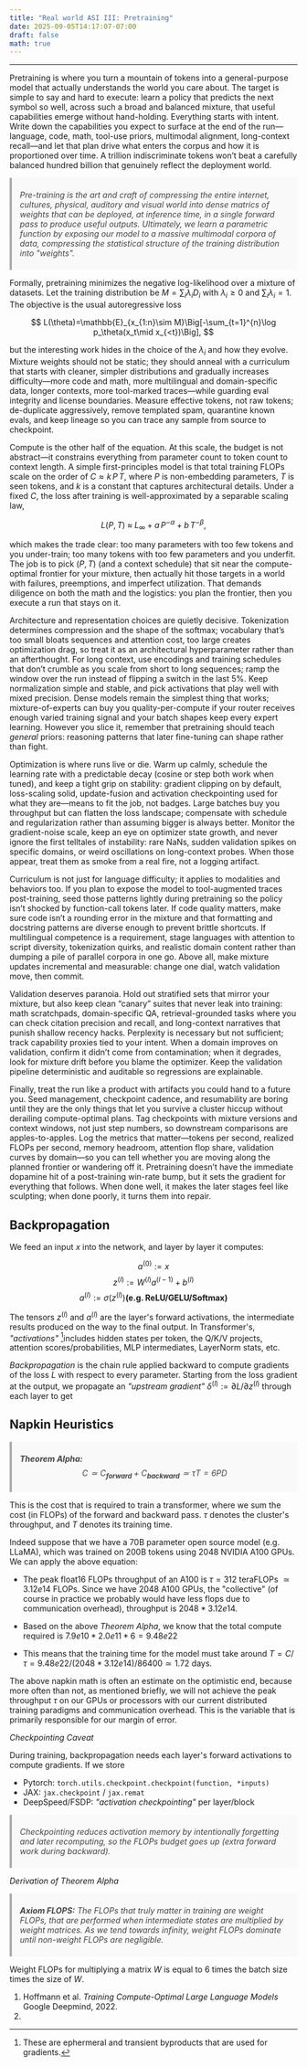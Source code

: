```yaml
---
title: "Real world ASI III: Pretraining"
date: 2025-09-05T14:17:07-07:00
draft: false
math: true
---
```



<!-- MathJax site-local init -->
<script>
window.MathJax = {
  tex: {
    inlineMath: [['$', '$'], ['\\(', '\\)']],
    displayMath: [['$$','$$'], ['\\[','\\]']]
  },
  options: {
    skipHtmlTags: ['script','noscript','style','textarea','pre','code']
  },
  svg: { fontCache: 'global' }
};
</script>
<script src="https://cdn.jsdelivr.net/npm/mathjax@3/es5/tex-svg.js" id="MathJax-script" async></script>

<!-- Enable blockquotes -->
<style>
blockquote {
  font-style: italic;
  color: #444;
  border-left: 4px solid #aaa;
  margin: 1em 0;
  padding: 0.5em 1em;
  background: #f9f9f9;
}
</style>

---

Pretraining is where you turn a mountain of tokens into a general-purpose model that actually understands the world you care about. The target is simple to say and hard to execute: learn a policy that predicts the next symbol so well, across such a broad and balanced mixture, that useful capabilities emerge without hand-holding. Everything starts with intent. Write down the capabilities you expect to surface at the end of the run—language, code, math, tool-use priors, multimodal alignment, long-context recall—and let that plan drive what enters the corpus and how it is proportioned over time. A trillion indiscriminate tokens won’t beat a carefully balanced hundred billion that genuinely reflect the deployment world.

> Pre-training is the art and craft of compressing the entire internet, cultures, physical, auditory and visual world into dense matrics of weights that can be deployed, at inference time, in a single forward pass to produce useful outputs. Ultimately, we learn a parametric function by exposing our model to a massive multimodal corpora of data, compressing the statistical structure of the training distribution into "weights".

Formally, pretraining minimizes the negative log-likelihood over a mixture of datasets. Let the training distribution be $M=\sum_{i}\lambda_i D_i$ with $\lambda_i\ge 0$ and $\sum_i \lambda_i=1$. The objective is the usual autoregressive loss

$$
L(\theta)=\mathbb{E}_{x_{1:n}\sim M}\Big[-\sum_{t=1}^{n}\log p_\theta(x_t\mid x_{<t})\Big],
$$

but the interesting work hides in the choice of the $\lambda_i$ and how they evolve. Mixture weights should not be static; they should anneal with a curriculum that starts with cleaner, simpler distributions and gradually increases difficulty—more code and math, more multilingual and domain-specific data, longer contexts, more tool-marked traces—while guarding eval integrity and license boundaries. Measure effective tokens, not raw tokens; de-duplicate aggressively, remove templated spam, quarantine known evals, and keep lineage so you can trace any sample from source to checkpoint.

Compute is the other half of the equation. At this scale, the budget is not abstract—it constrains everything from parameter count to token count to context length. A simple first-principles model is that total training FLOPs scale on the order of $C \approx k\,P\,T$, where $P$ is non-embedding parameters, $T$ is seen tokens, and $k$ is a constant that captures architectural details. Under a fixed $C$, the loss after training is well-approximated by a separable scaling law,

$$
L(P,T)\;\approx\;L_\infty + a\,P^{-\alpha} + b\,T^{-\beta},
$$

which makes the trade clear: too many parameters with too few tokens and you under-train; too many tokens with too few parameters and you underfit. The job is to pick $(P,T)$ (and a context schedule) that sit near the compute-optimal frontier for your mixture, then actually hit those targets in a world with failures, preemptions, and imperfect utilization. That demands diligence on both the math and the logistics: you plan the frontier, then you execute a run that stays on it.

Architecture and representation choices are quietly decisive. Tokenization determines compression and the shape of the softmax; vocabulary that’s too small bloats sequences and attention cost, too large creates optimization drag, so treat it as an architectural hyperparameter rather than an afterthought. For long context, use encodings and training schedules that don’t crumble as you scale from short to long sequences; ramp the window over the run instead of flipping a switch in the last 5%. Keep normalization simple and stable, and pick activations that play well with mixed precision. Dense models remain the simplest thing that works; mixture-of-experts can buy you quality-per-compute if your router receives enough varied training signal and your batch shapes keep every expert learning. However you slice it, remember that pretraining should teach *general* priors: reasoning patterns that later fine-tuning can shape rather than fight.

Optimization is where runs live or die. Warm up calmly, schedule the learning rate with a predictable decay (cosine or step both work when tuned), and keep a tight grip on stability: gradient clipping on by default, loss-scaling solid, update-fusion and activation checkpointing used for what they are—means to fit the job, not badges. Large batches buy you throughput but can flatten the loss landscape; compensate with schedule and regularization rather than assuming bigger is always better. Monitor the gradient-noise scale, keep an eye on optimizer state growth, and never ignore the first telltales of instability: rare NaNs, sudden validation spikes on specific domains, or weird oscillations on long-context probes. When those appear, treat them as smoke from a real fire, not a logging artifact.

Curriculum is not just for language difficulty; it applies to modalities and behaviors too. If you plan to expose the model to tool-augmented traces post-training, seed those patterns lightly during pretraining so the policy isn’t shocked by function-call tokens later. If code quality matters, make sure code isn’t a rounding error in the mixture and that formatting and docstring patterns are diverse enough to prevent brittle shortcuts. If multilingual competence is a requirement, stage languages with attention to script diversity, tokenization quirks, and realistic domain content rather than dumping a pile of parallel corpora in one go. Above all, make mixture updates incremental and measurable: change one dial, watch validation move, then commit.

Validation deserves paranoia. Hold out stratified sets that mirror your mixture, but also keep clean “canary” suites that never leak into training: math scratchpads, domain-specific QA, retrieval-grounded tasks where you can check citation precision and recall, and long-context narratives that punish shallow recency hacks. Perplexity is necessary but not sufficient; track capability proxies tied to your intent. When a domain improves on validation, confirm it didn’t come from contamination; when it degrades, look for mixture drift before you blame the optimizer. Keep the validation pipeline deterministic and auditable so regressions are explainable.

Finally, treat the run like a product with artifacts you could hand to a future you. Seed management, checkpoint cadence, and resumability are boring until they are the only things that let you survive a cluster hiccup without derailing compute-optimal plans. Tag checkpoints with mixture versions and context windows, not just step numbers, so downstream comparisons are apples-to-apples. Log the metrics that matter—tokens per second, realized FLOPs per second, memory headroom, attention flop share, validation curves by domain—so you can tell whether you are moving along the planned frontier or wandering off it. Pretraining doesn’t have the immediate dopamine hit of a post-training win-rate bump, but it sets the gradient for everything that follows. When done well, it makes the later stages feel like sculpting; when done poorly, it turns them into repair.

## Backpropagation

We feed an input $x$ into the network, and layer by layer it computes: 

$$a^{(0)} := x$$
$$z^{(l)} := W^{(l)} a^{(l-1)} + b^{(l)}$$
$$a^{(l)} := \sigma(z^{(l)}) \textbf{(e.g. ReLU/GELU/Softmax)}$$

The tensors $z^{(l)}$ and $a^{(l)}$ are the layer's forward activations, the intermediate results produced on the way to the final output. In Transformer's, _"activations"_ [^1]includes hidden states per token, the Q/K/V projects, attention scores/probabilities, MLP intermediates, LayerNorm stats, etc. 

_Backpropagation_ is the chain rule applied backward to compute gradients of the loss $L$ with respect to every parameter. Starting from the loss gradient at the output, we propagate an _"upstream gradient"_ $\delta^{(l)} := \partial L / \partial z^{(l)}$ through each layer to get 

## Napkin Heuristics

> **Theorem Alpha:** $$C \simeq C_{\textbf{forward}} + C_{\textbf{backward}} \simeq \tau T = 6PD$$ 

This is the cost that is required to train a transformer, where we sum the cost (in FLOPs) of the forward and backward pass. $\tau$ denotes the cluster's throughput, and $T$ denotes its training time. 

Indeed suppose that we have a 70B parameter open source model (e.g. LLaMA), which was trained on 200B tokens using 2048 NVIDIA A100 GPUs. We can apply the above equation:

- The peak float16 FLOPs throughput of an A100 is $\tau = 312$ teraFLOPs $\simeq 3.12e14$ FLOPs. Since we have $2048$ A100 GPUs, the "collective" (of course in practice we probably would have less flops due to communication overhead), throughput is $2048 * 3.12e14$. 

- Based on the above  _Theorem Alpha_, we know that the total compute required is $7.9e10 * 2.0e11 * 6 = 9.48e22$

- This means that the training time for the model must take around $T = C / \tau = 9.48e22 / (2048 * 3.12e14) / 86400 \simeq 1.72$ days. 

The above napkin math is often an estimate on the optimistic end, because more often than not, as mentioned briefly, we will not achieve the peak throughput $\tau$ on our GPUs or processors with our current distributed training paradigms and communication overhead. This is the variable that is primarily responsible for our margin of error. 

_Checkpointing Caveat_

During training, backpropagation needs each layer's forward activations to compute gradients. If we store 

- Pytorch: `torch.utils.checkpoint.checkpoint(function, *inputs)`
- JAX: `jax.checkpoint` / `jax.remat`
- DeepSpeed/FSDP: _"activation checkpointing"_ per layer/block

> Checkpointing reduces activation memory by intentionally forgetting and later recomputing, so the FLOPs budget goes up (extra forward work during backward). 

_Derivation of Theorem Alpha_

> **Axiom FLOPS:** The FLOPs that truly matter in training are weight FLOPs, that are performed when intermediate states are multiplied by weight matrices. As we tend towards infinity, weight FLOPs dominate until non-weight FLOPs are negligible. 

Weight FLOPs for multiplying a matrix $W$ is equal to $6$ times the batch size times the size of $W$. 

1. Hoffmann et al. _Training Compute-Optimal Large Language Models_ Google Deepmind, 2022.
2. 

[^1]: These are ephermeral and transient byproducts that are used for gradients. 